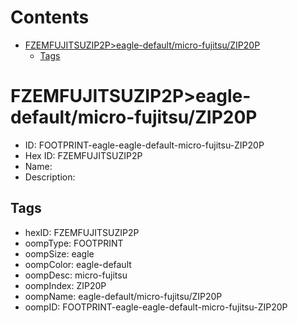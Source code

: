 



Contents
========

* [FZEMFUJITSUZIP2P>eagle-default/micro-fujitsu/ZIP20P](#fzemfujitsuzip2peagle-defaultmicro-fujitsuzip20p)
	* [Tags](#tags)

# FZEMFUJITSUZIP2P>eagle-default/micro-fujitsu/ZIP20P

- ID: FOOTPRINT-eagle-eagle-default-micro-fujitsu-ZIP20P
- Hex ID: FZEMFUJITSUZIP2P
- Name: 
- Description: 

## Tags

- hexID: FZEMFUJITSUZIP2P
- oompType: FOOTPRINT
- oompSize: eagle
- oompColor: eagle-default
- oompDesc: micro-fujitsu
- oompIndex: ZIP20P
- oompName: eagle-default/micro-fujitsu/ZIP20P
- oompID: FOOTPRINT-eagle-eagle-default-micro-fujitsu-ZIP20P
